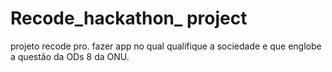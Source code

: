 # Recode_hackathon_ project
 projeto recode pro. fazer app no qual qualifique a sociedade e que englobe a questão da ODs 8 da ONU.
